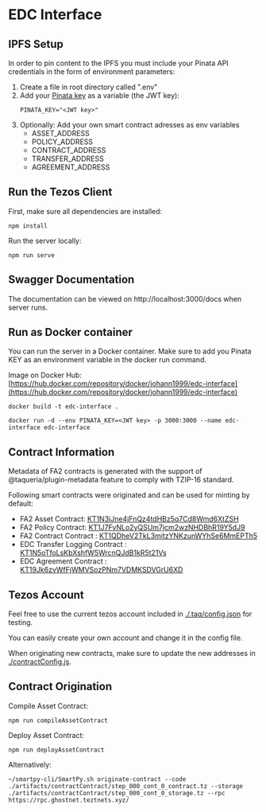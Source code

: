 # EDC Interface

## IPFS Setup

In order to pin content to the IPFS you must include your Pinata API credentials in the form of environment parameters:

1. Create a file in root directory called ".env"
2. Add your [Pinata key](https://knowledge.pinata.cloud/en/articles/6191471-how-to-create-an-pinata-api-key) as a variable (the JWT key):
   ```
   PINATA_KEY="<JWT key>"
   ```
3. Optionally: Add your own smart contract adresses as env variables
   - ASSET_ADDRESS
   - POLICY_ADDRESS
   - CONTRACT_ADDRESS
   - TRANSFER_ADDRESS
   - AGREEMENT_ADDRESS

## Run the Tezos Client

First, make sure all dependencies are installed:

```
npm install
```

Run the server locally:

```
npm run serve
```

## Swagger Documentation

The documentation can be viewed on http://localhost:3000/docs when server runs.

## Run as Docker container

You can run the server in a Docker container. Make sure to add you Pinata KEY as an environment variable in the docker run command.

Image on Docker Hub: [https://hub.docker.com/repository/docker/johann1999/edc-interface](https://hub.docker.com/repository/docker/johann1999/edc-interface)

```
docker build -t edc-interface .

docker run -d --env PINATA_KEY=<JWT key> -p 3000:3000 --name edc-interface edc-interface
```

## Contract Information

Metadata of FA2 contracts is generated with the support of @taqueria/plugin-metadata feature to comply with TZIP-16 standard.

Following smart contracts were originated and can be used for minting by default:

- FA2 Asset Contract: [KT1N3iJne4jFnQz4tdHBz5q7Cd8Wmd6XtZSH](https://better-call.dev/ghostnet/KT1N3iJne4jFnQz4tdHBz5q7Cd8Wmd6XtZSH/tokens)
- FA2 Policy Contract: [KT1J7FvNLo2yQSUm7jcm2wzNHDBhR19Y5dJ9](https://better-call.dev/ghostnet/KT1J7FvNLo2yQSUm7jcm2wzNHDBhR19Y5dJ9/tokens)
- FA2 Contract Contract : [KT1QDheV2TkL3mitzYNKzunWYhSe6MmEPTh5](https://better-call.dev/ghostnet/KT1QDheV2TkL3mitzYNKzunWYhSe6MmEPTh5/tokens)
- EDC Transfer Logging Contract : [KT1N5oTfoLsKbXshfW5WrcnQJdB1kR5t21Vs](https://better-call.dev/ghostnet/KT1N5oTfoLsKbXshfW5WrcnQJdB1kR5t21Vs/operations)
- EDC Agreement Contract : [KT19Jk6zvWfFjWMVSozPNm7VDMKSDVGrU6XD](https://better-call.dev/ghostnet/KT19Jk6zvWfFjWMVSozPNm7VDMKSDVGrU6XD/operations)

## Tezos Account

Feel free to use the current tezos account included in [./.taq/config.json](./.taq/config.json) for testing.

You can easily create your own account and change it in the config file.

When originating new contracts, make sure to update the new addresses in [./contractConfig.js](./contractConfig.js).

## Contract Origination

Compile Asset Contract:

```
npm run compileAssetContract
```

Deploy Asset Contract:

```
npm run deployAssetContract
```

Alternatively:

```
~/smartpy-cli/SmartPy.sh originate-contract --code ./artifacts/contractContract/step_000_cont_0_contract.tz --storage ./artifacts/contractContract/step_000_cont_0_storage.tz --rpc https://rpc.ghostnet.teztnets.xyz/
```
